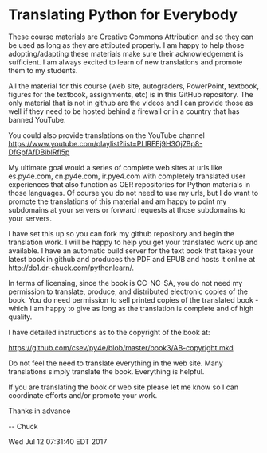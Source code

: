 Translating Python for Everybody
================================

These course materials are Creative Commons Attribution and so they can be used
as long as they are attibuted properly.  I am happy to help those
adopting/adapting these materials make sure their acknowledgement is
sufficient.  I am always excited to learn of new translations and promote them
to my students.

All the material for this course (web site, autograders, PowerPoint, textbook, 
figures for the textbook, assignments, etc) is in this GitHub repository.  The
only material that is not in github are the videos and I can provide those as 
well if they need to be hosted behind a firewall or in a country that has banned 
YouTube.

You could also provide translations on the YouTube channel 
https://www.youtube.com/playlist?list=PLlRFEj9H3Oj7Bp8-DfGpfAfDBiblRfl5p

My ultimate goal would a series of complete web sites at urls like es.py4e.com, 
cn.py4e.com, ir.pye4.com with completely translated user experiences that also function
as OER repositories for Python materials in those languages.  Of course you do not
need to use my urls, but I do want to promote the translations of this material
and am happy to point my subdomains at your servers or forward requests at those
subdomains to your servers.

I have set this up so you can fork my github repository and begin the translation
work. I will be happy to help you get your translated work up and available.  I 
have an automatic build server for the text book that takes your latest book in 
github and produces the PDF and EPUB and hosts it online at 
http://do1.dr-chuck.com/pythonlearn/.

In terms of licensing, since the book is CC-NC-SA, you do not need
my permission to translate, produce, and distributed electronic copies 
of the book.  You do need permission to sell printed copies of the
translated book - which I am happy to give as long as the translation
is complete and of high quality.

I have detailed instructions as to the copyright of the book at:

https://github.com/csev/py4e/blob/master/book3/AB-copyright.mkd

Do not feel the need to translate everything in the web site.  Many translations
simply translate the book.  Everything is helpful.

If you are translating the book or web site please let me know so I
can coordinate efforts and/or promote your work.

Thanks in advance

-- Chuck

Wed Jul 12 07:31:40 EDT 2017
